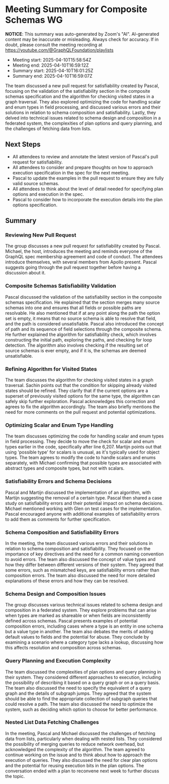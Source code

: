 # Meeting Summary for Composite Schemas WG

**NOTICE**: This summary was auto-generated by Zoom's "AI". AI-generated
content may be inaccurate or misleading. Always check for accuracy. If in
doubt, please consult the meeting recording at
https://youtube.com/@GraphQLFoundation/playlists

- Meeting start: 2025-04-10T15:58:54Z
- Meeting end: 2025-04-10T16:59:12Z
- Summary start: 2025-04-10T16:01:25Z
- Summary end: 2025-04-10T16:59:07Z

The team discussed a new pull request for satisfiability created by Pascal, focusing on the validation of the satisfiability section in the composite schemas specification and the algorithm for checking visited states in a graph traversal. They also explored optimizing the code for handling scalar and enum types in field processing, and discussed various errors and their solutions in relation to schema composition and satisfiability. Lastly, they delved into technical issues related to schema design and composition in a federated system, the complexities of plan options and query planning, and the challenges of fetching data from lists.

## Next Steps

- All attendees to review and annotate the latest version of Pascal's pull request for satisfiability.
- All attendees to consider and prepare thoughts on how to approach execution specification in the spec for the next meeting.
- Pascal to update the examples in the pull request to ensure they are fully valid source schemas.
- All attendees to think about the level of detail needed for specifying plan options and execution in the spec.
- Pascal to consider how to incorporate the execution details into the plan options specification.

## Summary

### Reviewing New Pull Request

The group discusses a new pull request for satisfiability created by Pascal. Michael, the host, introduces the meeting and reminds everyone of the GraphQL spec membership agreement and code of conduct. The attendees introduce themselves, with several members from Apollo present. Pascal suggests going through the pull request together before having a discussion about it.

### Composite Schemas Satisfiability Validation

Pascal discussed the validation of the satisfiability section in the composite schemas specification. He explained that the section merges many source schemas into one and ensures that all fields or possible paths are resolvable. He also mentioned that if at any point along the path the option set is empty, it means that no source schema is able to resolve that field, and the path is considered unsatisfiable. Pascal also introduced the concept of path and its sequence of field selections through the composite schema. He further explained the algorithm for satisfiability check, which involves constructing the initial path, exploring the paths, and checking for loop detection. The algorithm also involves checking if the resulting set of source schemas is ever empty, and if it is, the schemas are deemed unsatisfiable.

### Refining Algorithm for Visited States

The team discusses the algorithm for checking visited states in a graph traversal. Sachin points out that the condition for skipping already visited states should be refined. They clarify that if the current options are a superset of previously visited options for the same type, the algorithm can safely skip further exploration. Pascal acknowledges this correction and agrees to fix the algorithm accordingly. The team also briefly mentions the need for more comments on the pull request and potential optimizations.

### Optimizing Scalar and Enum Type Handling

The team discusses optimizing the code for handling scalar and enum types in field processing. They decide to move the check for scalar and enum types earlier in the code, specifically after line 6,207. Martijn points out that using 'possible type' for scalars is unusual, as it's typically used for object types. The team agrees to modify the code to handle scalars and enums separately, with Michael confirming that possible types are associated with abstract types and composite types, but not with scalars.

### Satisfiability Errors and Schema Decisions

Pascal and Martijn discussed the implementation of an algorithm, with Martijn suggesting the removal of a certain type. Pascal then shared a case study on satisfiability errors and their potential impact on schema decisions. Michael mentioned working with Glen on test cases for the implementation. Pascal encouraged anyone with additional examples of satisfiability errors to add them as comments for further specification.

### Schema Composition and Satisfiability Errors

In the meeting, the team discussed various errors and their solutions in relation to schema composition and satisfiability. They focused on the importance of key directives and the need for a common naming convention to avoid errors. The team also discussed the concept of value types and how they differ between different versions of their system. They agreed that some errors, such as mismatched keys, are satisfiability errors rather than composition errors. The team also discussed the need for more detailed explanations of these errors and how they can be resolved.

### Schema Design and Composition Issues

The group discusses various technical issues related to schema design and composition in a federated system. They explore problems that can arise when types are marked as shareable or when fields are inconsistently defined across schemas. Pascal presents examples of potential composition errors, including cases where a type is an entity in one schema but a value type in another. The team also debates the merits of adding default values to fields and the potential for abuse. They conclude by examining a scenario where a category type lacks a lookup, discussing how this affects resolution and composition across schemas.

### Query Planning and Execution Complexity

The team discussed the complexities of plan options and query planning in their system. They considered different approaches to execution, including the possibility of describing it based on a query graph or on a query basis. The team also discussed the need to specify the equivalent of a query graph and the details of subgraph jumps. They agreed that the system should be able to find the appropriate collection of subgraph queries that could resolve a path. The team also discussed the need to optimize the system, such as deciding which option to choose for better performance.

### Nested List Data Fetching Challenges

In the meeting, Pascal and Michael discussed the challenges of fetching data from lists, particularly when dealing with nested lists. They considered the possibility of merging queries to reduce network overhead, but acknowledged the complexity of the algorithm. The team agreed to continue working on the issue and to think about how to approach the execution of queries. They also discussed the need for clear plan options and the potential for reusing execution bits in the plan options. The conversation ended with a plan to reconvene next week to further discuss the topic.
